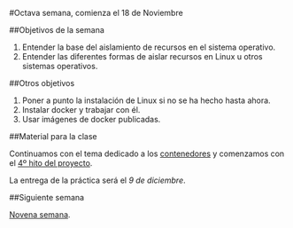 #Octava semana, comienza el 18 de Noviembre

##Objetivos de la semana

1. Entender la base del aislamiento de recursos en el sistema operativo.
2. Entender las diferentes formas de aislar recursos en Linux u otros sistemas operativos.


##Otros objetivos

1. Poner a punto la instalación de Linux si no se ha hecho hasta ahora.
1. Instalar docker y trabajar con él.
2. Usar imágenes de docker publicadas. 


##Material para la clase

Continuamos con el tema dedicado a los
[contenedores](http://jj.github.io/IV/documentos/temas/Contenedores) y comenzamos con el [4º hito del proyecto](http://jj.github.io/IV/documentos/practicas/4.Docker).

La entrega de la práctica será el *9 de diciembre*. 

##Siguiente semana

[Novena semana](9-semana.md). 
